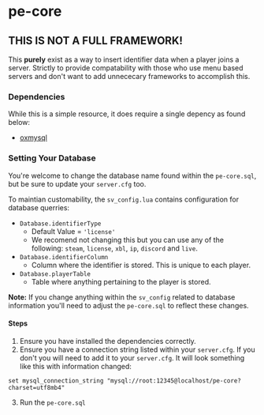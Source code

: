 # pe-core
## THIS IS NOT A FULL FRAMEWORK!
This **purely** exist as a way to insert identifier data when a player joins a server. Strictly to provide compatability with those who use menu based servers and don't want to add unnececary frameworks to accomplish this.

### Dependencies
While this is a simple resource, it does require a single depency as found below:
- [oxmysql](https://github.com/overextended/oxmysql)

### Setting Your Database
You're welcome to change the database name found within the `pe-core.sql`, but be sure to update your `server.cfg` too. 

To maintian customability, the `sv_config.lua` contains configuration for database querries:

- `Database.identifierType`
    - Default Value = `'license'`
    - We recomend not changing this but you can use any of the following: `steam`, `license`, `xbl`, `ip`, `discord` and `live`.
- `Database.identifierColumn`
    - Column where the identifier is stored. This is unique to each player.
- `Database.playerTable`
    - Table where anything pertaining to the player is stored. 

**Note:** If you change anything within the `sv_config` related to database information you'll need to adjust the `pe-core.sql` to reflect these changes.

#### Steps
1. Ensure you have installed the dependencies correctly.
2. Ensure you have a connection string listed within your `server.cfg`. If you don't you will need to add it to your `server.cfg`. It will look something like this with information changed:

```
set mysql_connection_string "mysql://root:12345@localhost/pe-core?charset=utf8mb4"
```

3. Run the `pe-core.sql`